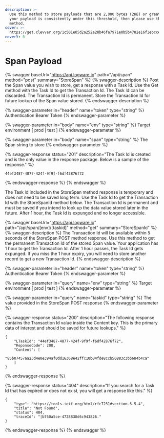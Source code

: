```yaml
---
description: >-
  Use this method to store payloads that are 2,000 bytes (2KB) or greater. If
  your payload is consistently under this threshold, then please use the Data
  method.
cover: >-
  https://get.clevver.org/1c501e05d2a252a28b46fa7971e0b5b4782e16f1ebcceb20dd28701f74cce197.png
coverY: 0
---
```


# Span Payload

{% swagger baseUrl="https://api.logware.io" path="/api/span" method="post" summary="StoreSpan" %}
{% swagger-description %}
Post the Span value you wish to store, get a response with a Task Id. Use the Get method with the Task Id to get the Transaction Id. The Task Id can be discarded. The Transaction Id is permanent. Store the Transaction Id for future lookup of the Span value stored.
{% endswagger-description %}

{% swagger-parameter in="header" name="token" type="string" %}
Authentication Bearer Token
{% endswagger-parameter %}

{% swagger-parameter in="body" name="env" type="string" %}
Target environment [ prod | test ]
{% endswagger-parameter %}

{% swagger-parameter in="body" name="span" type="string" %}
The Span string to store
{% endswagger-parameter %}

{% swagger-response status="201" description="The Task Id is created and is the only value in the response package. Below is a sample of the response." %}
```
44ef3487-4877-424f-9f9f-f6df42876f72
```
{% endswagger-response %}
{% endswagger %}

The Task Id included in the StoreSpan method response is temporary and does not need to be saved long term. Use the Task Id to get the Transaction Id with the StoreSpanId method below. The Transaction Id is permanent and must be saved if you intend to look up the data value stored later in the future. After 1 hour, the Task Id is expunged and no longer accessible.

{% swagger baseUrl="https://api.logware.io" path="/api/span/[env]/[taskid]" method="get" summary="StoreSpanId" %}
{% swagger-description %}
The Transaction Id will be available within 5 seconds of the StoreSpan POST method response. Use this method to get the permanent Transaction Id of the stored Span value. Your application has 1 hour to get the Transaction Id. After 1 hour passes, the Task Id gets expunged. If you miss the 1 hour expiry, you will need to store another record to get a new Transaction Id.
{% endswagger-description %}

{% swagger-parameter in="header" name="token" type="string" %}
Authentication Bearer Token
{% endswagger-parameter %}

{% swagger-parameter in="query" name="env" type="string" %}
Target environment [ prod | test ]
{% endswagger-parameter %}

{% swagger-parameter in="query" name="taskid" type="string" %}
The value provided in the StoreSpan POST response
{% endswagger-parameter %}

{% swagger-response status="200" description="The following response contains the Transaction Id value inside the Content key. This is  the primary data of interest and should be saved for future lookups." %}
```
{
    "LTaskId": "44ef3487-4877-424f-9f9f-f6df42876f72",
    "ReponseCode": 200,
    "Content": [
        "85b07457aa23d4e0e394af0dd16368e42ffc10b04fde8ccb56883c3bb684b4ca"
    ]
}
```
{% endswagger-response %}

{% swagger-response status="404" description="If you search for a Task Id that has expired or does not exist, you will get a response like this." %}
```
{
    "type": "https://tools.ietf.org/html/rfc7231#section-6.5.4",
    "title": "Not Found",
    "status": 404,
    "traceId": "|b760a5ce-4728838d6c943826."
}
```
{% endswagger-response %}
{% endswagger %}
